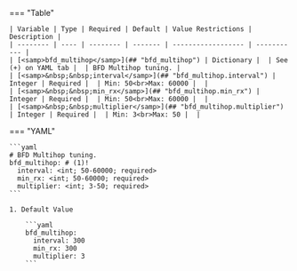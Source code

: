 <!--
  ~ Copyright (c) 2023 Arista Networks, Inc.
  ~ Use of this source code is governed by the Apache License 2.0
  ~ that can be found in the LICENSE file.
  -->
=== "Table"

    | Variable | Type | Required | Default | Value Restrictions | Description |
    | -------- | ---- | -------- | ------- | ------------------ | ----------- |
    | [<samp>bfd_multihop</samp>](## "bfd_multihop") | Dictionary |  | See (+) on YAML tab |  | BFD Multihop tuning. |
    | [<samp>&nbsp;&nbsp;interval</samp>](## "bfd_multihop.interval") | Integer | Required |  | Min: 50<br>Max: 60000 |  |
    | [<samp>&nbsp;&nbsp;min_rx</samp>](## "bfd_multihop.min_rx") | Integer | Required |  | Min: 50<br>Max: 60000 |  |
    | [<samp>&nbsp;&nbsp;multiplier</samp>](## "bfd_multihop.multiplier") | Integer | Required |  | Min: 3<br>Max: 50 |  |

=== "YAML"

    ```yaml
    # BFD Multihop tuning.
    bfd_multihop: # (1)!
      interval: <int; 50-60000; required>
      min_rx: <int; 50-60000; required>
      multiplier: <int; 3-50; required>
    ```

    1. Default Value

        ```yaml
        bfd_multihop:
          interval: 300
          min_rx: 300
          multiplier: 3
        ```
